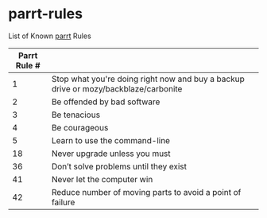 # parrt-rules
List of Known [parrt](https://github.com/parrt) Rules

| Parrt Rule # |   |
|---|---|
| 1 | Stop what you're doing right now and buy a backup drive or mozy/backblaze/carbonite |
| 2 | Be offended by bad software |
| 3 | Be tenacious |
| 4 | Be courageous |
| 5 | Learn to use the command-line |
| 18 | Never upgrade unless you must |
| 36 | Don’t solve problems until they exist |
| 41 | Never let the computer win |
| 42 | Reduce number of moving parts to avoid a point of failure |
